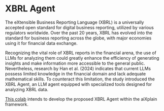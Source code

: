 # XBRL Agent

The eXtensible Business Reporting Language (XBRL) is a universally accepted open standard for digital business reporting, utilized by various regulators worldwide. Over the past 20 years, XBRL has evolved into the standard for business reporting across the globe, with major economies using it for financial data exchange.

Recognizing the vital role of XBRL reports in the financial arena, the use of LLMs for analyzing them could greatly enhance the efficiency of generating insights and make information more accessible to the general public. Nevertheless, research by Han et al. (2024) indicates that current LLMs possess limited knowledge in the financial domain and lack adequate mathematical skills. To counteract this limitation, the study introduced the XBRL Agent, an LLM agent equipped with specialized tools designed for analyzing XBRL data.

[This colab](https://colab.research.google.com/drive/1w2JDGxQ7cty5JUpV0pu_9jrYC0tjHo_j?usp=sharing) intends to develop the proposed XBRL Agent within the aiXplain framework.